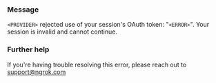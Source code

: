 
### Message
<code>&lt;PROVIDER&gt;</code> rejected use of your session's OAuth token: "<code>&lt;ERROR&gt;</code>". Your session is invalid and cannot continue.

### Further help
If you're having trouble resolving this error, please reach out to [support@ngrok.com](mailto:support@ngrok.com?subject=Help%20with%20ERR_NGROK_3151)


